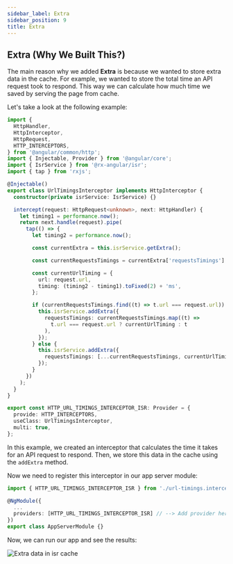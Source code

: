 ```yaml
---
sidebar_label: Extra
sidebar_position: 9
title: Extra
---
```


## Extra (Why We Built This?)

The main reason why we added **Extra** is because we wanted to store extra data in the cache. For example, we wanted to store the total time an API request took to respond. This way we can calculate how much time we saved by serving the page from cache.

Let's take a look at the following example:

```ts title="url-timings.interceptor.ts"
import {
  HttpHandler,
  HttpInterceptor,
  HttpRequest,
  HTTP_INTERCEPTORS,
} from '@angular/common/http';
import { Injectable, Provider } from '@angular/core';
import { IsrService } from '@rx-angular/isr';
import { tap } from 'rxjs';

@Injectable()
export class UrlTimingsInterceptor implements HttpInterceptor {
  constructor(private isrService: IsrService) {}

  intercept(request: HttpRequest<unknown>, next: HttpHandler) {
    let timing1 = performance.now();
    return next.handle(request).pipe(
      tap(() => {
        let timing2 = performance.now();

        const currentExtra = this.isrService.getExtra();

        const currentRequestsTimings = currentExtra['requestsTimings'] || [];

        const currentUrlTiming = {
          url: request.url,
          timing: (timing2 - timing1).toFixed(2) + 'ms',
        };

        if (currentRequestsTimings.find((t) => t.url === request.url)) {
          this.isrService.addExtra({
            requestsTimings: currentRequestsTimings.map((t) =>
              t.url === request.url ? currentUrlTiming : t
            ),
          });
        } else {
          this.isrService.addExtra({
            requestsTimings: [...currentRequestsTimings, currentUrlTiming],
          });
        }
      })
    );
  }
}

export const HTTP_URL_TIMINGS_INTERCEPTOR_ISR: Provider = {
  provide: HTTP_INTERCEPTORS,
  useClass: UrlTimingsInterceptor,
  multi: true,
};
```

In this example, we created an interceptor that calculates the time it takes for an API request to respond. Then, we store this data in the cache using the `addExtra` method.

Now we need to register this interceptor in our app server module:

```ts title="app.server.module.ts"
import { HTTP_URL_TIMINGS_INTERCEPTOR_ISR } from './url-timings.interceptor';

@NgModule({
  ...
  providers: [HTTP_URL_TIMINGS_INTERCEPTOR_ISR] // --> Add provider here for the interceptor
})
export class AppServerModule {}
```

Now, we can run our app and see the results:

<img src="/img/isr/extra.png" alt="Extra data in isr cache" />
